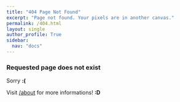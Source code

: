 ```yaml
---
title: "404 Page Not Found"
excerpt: "Page not found. Your pixels are in another canvas."
permalink: /404.html
layout: single
author_profile: True
sidebar:
  nav: "docs"
---
```


### Requested page does not exist
Sorry **:(**

Visit [/about](https://aadeliee22.github.io/about/) for more informations! **:D**
